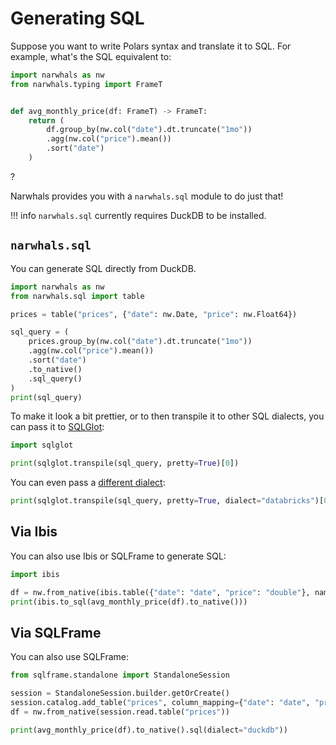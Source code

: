 # Generating SQL

Suppose you want to write Polars syntax and translate it to SQL.
For example, what's the SQL equivalent to:

```python exec="1" source="above" session="generating-sql"
import narwhals as nw
from narwhals.typing import FrameT


def avg_monthly_price(df: FrameT) -> FrameT:
    return (
        df.group_by(nw.col("date").dt.truncate("1mo"))
        .agg(nw.col("price").mean())
        .sort("date")
    )
```

?

Narwhals provides you with a `narwhals.sql` module to do just that!

!!! info
    `narwhals.sql` currently requires DuckDB to be installed.

## `narwhals.sql`

You can generate SQL directly from DuckDB.

```python exec="1" source="above" session="generating-sql" result="sql"
import narwhals as nw
from narwhals.sql import table

prices = table("prices", {"date": nw.Date, "price": nw.Float64})

sql_query = (
    prices.group_by(nw.col("date").dt.truncate("1mo"))
    .agg(nw.col("price").mean())
    .sort("date")
    .to_native()
    .sql_query()
)
print(sql_query)
```

To make it look a bit prettier, or to then transpile it to other SQL dialects, you can pass it to [SQLGlot](https://github.com/tobymao/sqlglot):

```python exec="1" source="above" session="generating-sql" result="sql"
import sqlglot

print(sqlglot.transpile(sql_query, pretty=True)[0])
```

You can even pass a [different dialect](https://github.com/tobymao/sqlglot?tab=readme-ov-file#supported-dialects):

```python exec="1" source="above" session="generating-sql" result="sql"
print(sqlglot.transpile(sql_query, pretty=True, dialect="databricks")[0])
```


## Via Ibis

You can also use Ibis or SQLFrame to generate SQL:

```python exec="1" source="above" session="generating-sql" result="sql"
import ibis

df = nw.from_native(ibis.table({"date": "date", "price": "double"}, name="prices"))
print(ibis.to_sql(avg_monthly_price(df).to_native()))
```

## Via SQLFrame

You can also use SQLFrame:

```python exec="1" source="above" session="generating-sql" result="sql"
from sqlframe.standalone import StandaloneSession

session = StandaloneSession.builder.getOrCreate()
session.catalog.add_table("prices", column_mapping={"date": "date", "price": "float"})
df = nw.from_native(session.read.table("prices"))

print(avg_monthly_price(df).to_native().sql(dialect="duckdb"))
```
